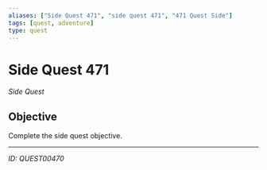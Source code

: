 ```yaml
---
aliases: ["Side Quest 471", "side quest 471", "471 Quest Side"]
tags: [quest, adventure]
type: quest
---
```


# Side Quest 471

*Side Quest*

## Objective
Complete the side quest objective.

---
*ID: QUEST00470*